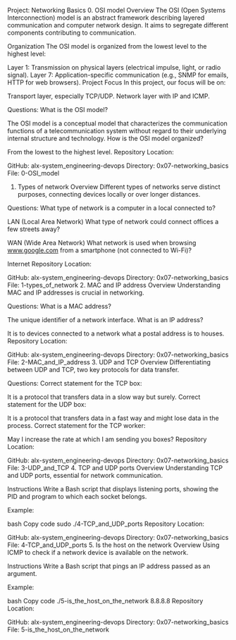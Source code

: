 Project: Networking Basics
0. OSI model
Overview
The OSI (Open Systems Interconnection) model is an abstract framework describing layered communication and computer network design. It aims to segregate different components contributing to communication.

Organization
The OSI model is organized from the lowest level to the highest level:

Layer 1: Transmission on physical layers (electrical impulse, light, or radio signal).
Layer 7: Application-specific communication (e.g., SNMP for emails, HTTP for web browsers).
Project Focus
In this project, our focus will be on:

Transport layer, especially TCP/UDP.
Network layer with IP and ICMP.

Questions:
What is the OSI model?

The OSI model is a conceptual model that characterizes the communication functions of a telecommunication system without regard to their underlying internal structure and technology.
How is the OSI model organized?

From the lowest to the highest level.
Repository Location:

GitHub: alx-system_engineering-devops
Directory: 0x07-networking_basics
File: 0-OSI_model
1. Types of network
Overview
Different types of networks serve distinct purposes, connecting devices locally or over longer distances.

Questions:
What type of network is a computer in a local connected to?

LAN (Local Area Network)
What type of network could connect offices a few streets away?

WAN (Wide Area Network)
What network is used when browsing www.google.com from a smartphone (not connected to Wi-Fi)?

Internet
Repository Location:

GitHub: alx-system_engineering-devops
Directory: 0x07-networking_basics
File: 1-types_of_network
2. MAC and IP address
Overview
Understanding MAC and IP addresses is crucial in networking.

Questions:
What is a MAC address?

The unique identifier of a network interface.
What is an IP address?

It is to devices connected to a network what a postal address is to houses.
Repository Location:

GitHub: alx-system_engineering-devops
Directory: 0x07-networking_basics
File: 2-MAC_and_IP_address
3. UDP and TCP
Overview
Differentiating between UDP and TCP, two key protocols for data transfer.

Questions:
Correct statement for the TCP box:

It is a protocol that transfers data in a slow way but surely.
Correct statement for the UDP box:

It is a protocol that transfers data in a fast way and might lose data in the process.
Correct statement for the TCP worker:

May I increase the rate at which I am sending you boxes?
Repository Location:

GitHub: alx-system_engineering-devops
Directory: 0x07-networking_basics
File: 3-UDP_and_TCP
4. TCP and UDP ports
Overview
Understanding TCP and UDP ports, essential for network communication.

Instructions
Write a Bash script that displays listening ports, showing the PID and program to which each socket belongs.

Example:

bash
Copy code
sudo ./4-TCP_and_UDP_ports
Repository Location:

GitHub: alx-system_engineering-devops
Directory: 0x07-networking_basics
File: 4-TCP_and_UDP_ports
5. Is the host on the network
Overview
Using ICMP to check if a network device is available on the network.

Instructions
Write a Bash script that pings an IP address passed as an argument.

Example:

bash
Copy code
./5-is_the_host_on_the_network 8.8.8.8
Repository Location:

GitHub: alx-system_engineering-devops
Directory: 0x07-networking_basics
File: 5-is_the_host_on_the_network
